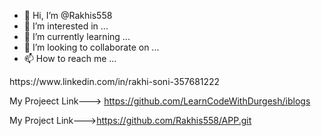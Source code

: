 - 👋 Hi, I’m @Rakhis558
- 👀 I’m interested in ...
- 🌱 I’m currently learning ...
- 💞️ I’m looking to collaborate on ...
- 📫 How to reach me ...

<!---
Rakhis558/Rakhis558 is a ✨ special ✨ repository because its `README.md` (this file) appears on your GitHub profile.
You can click the Preview link to take a look at your changes.
My Linkedin Profile--->  https://www.linkedin.com/in/rakhi-soni-357681222

My Projeect Link---> https://github.com/LearnCodeWithDurgesh/iblogs

My Project Link--->https://github.com/Rakhis558/APP.git
